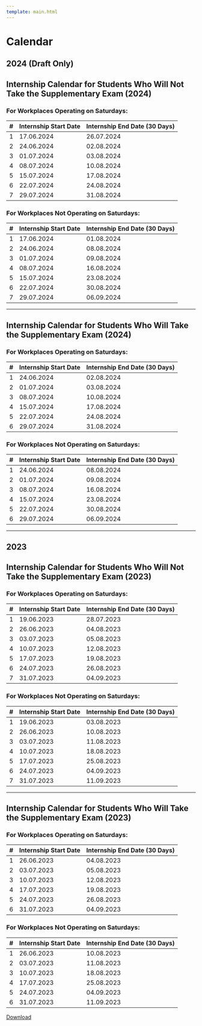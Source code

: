 ```yaml
---
template: main.html
---
```


# Calendar

## 2024 (Draft Only)

## Internship Calendar for Students Who Will Not Take the Supplementary Exam (2024)

### For Workplaces Operating on Saturdays:

| **#** | **Internship Start Date** | **Internship End Date (30 Days)** |
| ----- | ------------------------- | --------------------------------- |
| 1     | 17.06.2024                | 26.07.2024                        |
| 2     | 24.06.2024                | 02.08.2024                        |
| 3     | 01.07.2024                | 03.08.2024                        |
| 4     | 08.07.2024                | 10.08.2024                        |
| 5     | 15.07.2024                | 17.08.2024                        |
| 6     | 22.07.2024                | 24.08.2024                        |
| 7     | 29.07.2024                | 31.08.2024                        |

### For Workplaces Not Operating on Saturdays:

| **#** | **Internship Start Date** | **Internship End Date (30 Days)** |
| ----- | ------------------------- | --------------------------------- |
| 1     | 17.06.2024                | 01.08.2024                        |
| 2     | 24.06.2024                | 08.08.2024                        |
| 3     | 01.07.2024                | 09.08.2024                        |
| 4     | 08.07.2024                | 16.08.2024                        |
| 5     | 15.07.2024                | 23.08.2024                        |
| 6     | 22.07.2024                | 30.08.2024                        |
| 7     | 29.07.2024                | 06.09.2024                        |

---

## Internship Calendar for Students Who Will Take the Supplementary Exam (2024)

### For Workplaces Operating on Saturdays:

| **#** | **Internship Start Date** | **Internship End Date (30 Days)** |
| ----- | ------------------------- | --------------------------------- |
| 1     | 24.06.2024                | 02.08.2024                        |
| 2     | 01.07.2024                | 03.08.2024                        |
| 3     | 08.07.2024                | 10.08.2024                        |
| 4     | 15.07.2024                | 17.08.2024                        |
| 5     | 22.07.2024                | 24.08.2024                        |
| 6     | 29.07.2024                | 31.08.2024                        |

### For Workplaces Not Operating on Saturdays:

| **#** | **Internship Start Date** | **Internship End Date (30 Days)** |
| ----- | ------------------------- | --------------------------------- |
| 1     | 24.06.2024                | 08.08.2024                        |
| 2     | 01.07.2024                | 09.08.2024                        |
| 3     | 08.07.2024                | 16.08.2024                        |
| 4     | 15.07.2024                | 23.08.2024                        |
| 5     | 22.07.2024                | 30.08.2024                        |
| 6     | 29.07.2024                | 06.09.2024                        |

---

## 2023

## Internship Calendar for Students Who Will Not Take the Supplementary Exam (2023)

### For Workplaces Operating on Saturdays:

| **#** | **Internship Start Date** | **Internship End Date (30 Days)** |
| ----- | ------------------------- | --------------------------------- |
| 1     | 19.06.2023                | 28.07.2023                        |
| 2     | 26.06.2023                | 04.08.2023                        |
| 3     | 03.07.2023                | 05.08.2023                        |
| 4     | 10.07.2023                | 12.08.2023                        |
| 5     | 17.07.2023                | 19.08.2023                        |
| 6     | 24.07.2023                | 26.08.2023                        |
| 7     | 31.07.2023                | 04.09.2023                        |

### For Workplaces Not Operating on Saturdays:

| **#** | **Internship Start Date** | **Internship End Date (30 Days)** |
| ----- | ------------------------- | --------------------------------- |
| 1     | 19.06.2023                | 03.08.2023                        |
| 2     | 26.06.2023                | 10.08.2023                        |
| 3     | 03.07.2023                | 11.08.2023                        |
| 4     | 10.07.2023                | 18.08.2023                        |
| 5     | 17.07.2023                | 25.08.2023                        |
| 6     | 24.07.2023                | 04.09.2023                        |
| 7     | 31.07.2023                | 11.09.2023                        |

---

## Internship Calendar for Students Who Will Take the Supplementary Exam (2023)

### For Workplaces Operating on Saturdays:

| **#** | **Internship Start Date** | **Internship End Date (30 Days)** |
| ----- | ------------------------- | --------------------------------- |
| 1     | 26.06.2023                | 04.08.2023                        |
| 2     | 03.07.2023                | 05.08.2023                        |
| 3     | 10.07.2023                | 12.08.2023                        |
| 4     | 17.07.2023                | 19.08.2023                        |
| 5     | 24.07.2023                | 26.08.2023                        |
| 6     | 31.07.2023                | 04.09.2023                        |

### For Workplaces Not Operating on Saturdays:

| **#** | **Internship Start Date** | **Internship End Date (30 Days)** |
| ----- | ------------------------- | --------------------------------- |
| 1     | 26.06.2023                | 10.08.2023                        |
| 2     | 03.07.2023                | 11.08.2023                        |
| 3     | 10.07.2023                | 18.08.2023                        |
| 4     | 17.07.2023                | 25.08.2023                        |
| 5     | 24.07.2023                | 04.09.2023                        |
| 6     | 31.07.2023                | 11.09.2023                        |

[Download](assets/staj-takvimi.docx)
